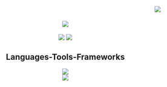 <img align="right" src="https://visitor-badge.laobi.icu/badge?page_id=tengxiao-song.tengxiao-song" />

<h1 align="center">
  <a href="https://git.io/typing=svg">
    <img src="https://readme-typing-svg.herokuapp.com/?font=Righteous&size=35&center=true&vCenter=true&width=500&height=70&duration=4000&lines=Hi+There!+👋;+I'm+Tengxiao+Song!;"/>
  </a>
</h1>
<div align="center">
  <a href="mailto:tengxiao@seas.upenn.edu"><img src="https://img.shields.io/badge/Gmail-333333?style=for-the-badge&logo=gmail&logoColor=red" /></a>
  <a href="https://github.com/tengxiao-song/resume/raw/main/TENGXIAO%20SONG%20resume.pdf"><img src="https://img.shields.io/badge/Resume-FF5722?style=for-the-badge&logo=sqlite&logoColor=white" /></a>
</div>

<h2 align="center">Languages-Tools-Frameworks</h2>
<div align="center">
  <a href="https://skillicons.dev">
    <img src="https://skillicons.dev/icons?i=c,cpp,java,py,pytorch,html,css,js,mysql,sqlite,r" /><br>
    <img src="https://skillicons.dev/icons?i=atom,aws,css,git,github,idea,vscode" />
  </a>
</div>


